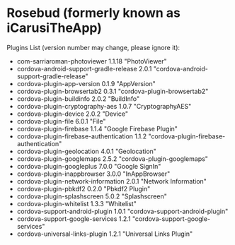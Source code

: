 # Rosebud (formerly known as iCarusiTheApp)

Plugins List (version number may change, please ignore it):

- com-sarriaroman-photoviewer 1.1.18 "PhotoViewer"
- cordova-android-support-gradle-release 2.0.1 "cordova-android-support-gradle-release"
- cordova-plugin-app-version 0.1.9 "AppVersion"
- cordova-plugin-browsertab2 0.3.1 "cordova-plugin-browsertab2"
- cordova-plugin-buildinfo 2.0.2 "BuildInfo"
- cordova-plugin-cryptography-aes 1.0.7 "CryptographyAES"
- cordova-plugin-device 2.0.2 "Device"
- cordova-plugin-file 6.0.1 "File"
- cordova-plugin-firebase 1.1.4 "Google Firebase Plugin"
- cordova-plugin-firebase-authentication 1.1.2 "cordova-plugin-firebase-authentication"
- cordova-plugin-geolocation 4.0.1 "Geolocation"
- cordova-plugin-googlemaps 2.5.2 "cordova-plugin-googlemaps"
- cordova-plugin-googleplus 7.0.0 "Google SignIn"
- cordova-plugin-inappbrowser 3.0.0 "InAppBrowser"
- cordova-plugin-network-information 2.0.1 "Network Information"
- cordova-plugin-pbkdf2 0.2.0 "Pbkdf2 Plugin"
- cordova-plugin-splashscreen 5.0.2 "Splashscreen"
- cordova-plugin-whitelist 1.3.3 "Whitelist"
- cordova-support-android-plugin 1.0.1 "cordova-support-android-plugin"
- cordova-support-google-services 1.2.1 "cordova-support-google-services"
- cordova-universal-links-plugin 1.2.1 "Universal Links Plugin"
